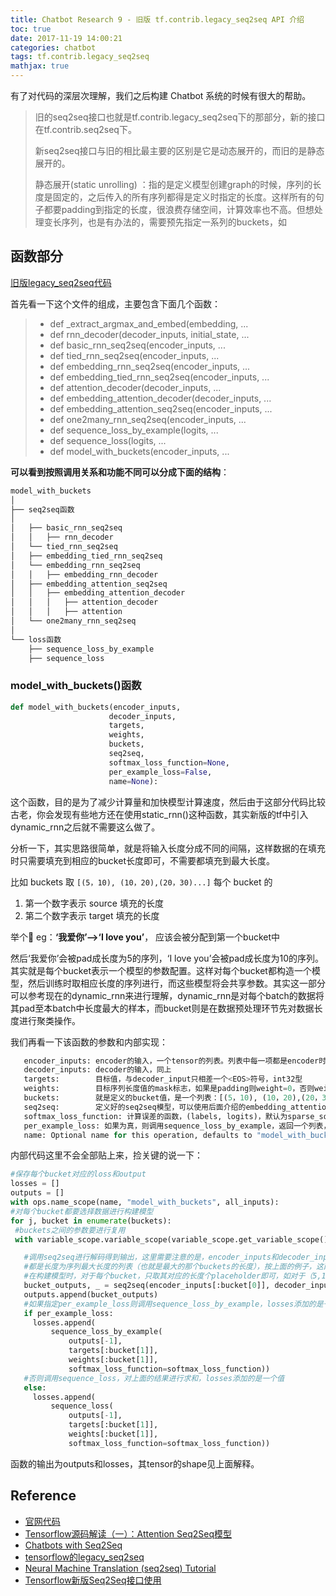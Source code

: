 ```yaml
---
title: Chatbot Research 9 - 旧版 tf.contrib.legacy_seq2seq API 介绍
toc: true
date: 2017-11-19 14:00:21
categories: chatbot
tags: tf.contrib.legacy_seq2seq
mathjax: true
---
```


有了对代码的深层次理解，我们之后构建 Chatbot 系统的时候有很大的帮助。

<!-- more -->

> 旧的seq2seq接口也就是tf.contrib.legacy_seq2seq下的那部分，新的接口在tf.contrib.seq2seq下。
>
> 新seq2seq接口与旧的相比最主要的区别是它是动态展开的，而旧的是静态展开的。
>
> 静态展开(static unrolling) ：指的是定义模型创建graph的时候，序列的长度是固定的，之后传入的所有序列都得是定义时指定的长度。这样所有的句子都要padding到指定的长度，很浪费存储空间，计算效率也不高。但想处理变长序列，也是有办法的，需要预先指定一系列的buckets，如

## 函数部分

[旧版legacy_seq2seq代码][2]

首先看一下这个文件的组成，主要包含下面几个函数：

> - def _extract\_argmax\_and\_embed(embedding, ...
> - def rnn\_decoder(decoder\_inputs, initial\_state, ...
> - def basic\_rnn\_seq2seq(encoder\_inputs, ... 
> - def tied\_rnn\_seq2seq(encoder\_inputs, ...
> - def embedding\_rnn\_seq2seq(encoder\_inputs, ...
> - def embedding\_tied\_rnn\_seq2seq(encoder\_inputs, ...
> - def attention\_decoder(decoder_inputs, ...
> - def embedding\_attention\_decoder(decoder\_inputs, ...
> - def embedding\_attention\_seq2seq(encoder\_inputs, ...
> - def one2many\_rnn\_seq2seq(encoder\_inputs, ...
> - def sequence\_loss\_by\_example(logits, ...
> - def sequence\_loss(logits, ...
> - def model\_with\_buckets(encoder\_inputs, ...

**可以看到按照调用关系和功能不同可以分成下面的结构**：

```py
model_with_buckets
│
├── seq2seq函数
│   
│   ├── basic_rnn_seq2seq
│   │   ├── rnn_decoder
│   └── tied_rnn_seq2seq
│   ├── embedding_tied_rnn_seq2seq
│   └── embedding_rnn_seq2seq
│   │   ├── embedding_rnn_decoder
│   ├── embedding_attention_seq2seq
│   │   ├── embedding_attention_decoder
│   │   │   ├── attention_decoder
│   │   │   ├── attention
│   └── one2many_rnn_seq2seq
│   
└── loss函数
    ├── sequence_loss_by_example
    ├── sequence_loss
```

### model_with_buckets()函数

```py
def model_with_buckets(encoder_inputs,
                      decoder_inputs,
                      targets,
                      weights,
                      buckets,
                      seq2seq,
                      softmax_loss_function=None,
                      per_example_loss=False,
                      name=None):
```

这个函数，目的是为了减少计算量和加快模型计算速度，然后由于这部分代码比较古老，你会发现有些地方还在使用static_rnn()这种函数，其实新版的tf中引入dynamic_rnn之后就不需要这么做了。

分析一下，其实思路很简单，就是将输入长度分成不同的间隔，这样数据的在填充时只需要填充到相应的bucket长度即可，不需要都填充到最大长度。

比如 buckets 取 `[(5，10), (10，20),(20，30)...]` 每个 bucket 的

1. 第一个数字表示 source 填充的长度
2. 第二个数字表示 target 填充的长度

举个🌰 eg：**‘我爱你’-->‘I love you’**， 应该会被分配到第一个bucket中

然后‘我爱你’会被pad成长度为5的序列，‘I love you’会被pad成长度为10的序列。其实就是每个bucket表示一个模型的参数配置。这样对每个bucket都构造一个模型，然后训练时取相应长度的序列进行，而这些模型将会共享参数。其实这一部分可以参考现在的dynamic_rnn来进行理解，dynamic_rnn是对每个batch的数据将其pad至本batch中长度最大的样本，而bucket则是在数据预处理环节先对数据长度进行聚类操作。

我们再看一下该函数的参数和内部实现：

```py
   encoder_inputs: encoder的输入，一个tensor的列表。列表中每一项都是encoder时的一个词（batch）。
   decoder_inputs: decoder的输入，同上
   targets:        目标值，与decoder_input只相差一个<EOS>符号，int32型
   weights:        目标序列长度值的mask标志，如果是padding则weight=0，否则weight=1
   buckets:        就是定义的bucket值，是一个列表：[(5，10), (10，20),(20，30)...]
   seq2seq:        定义好的seq2seq模型，可以使用后面介绍的embedding_attention_seq2seq，embedding_rnn_seq2seq，basic_rnn_seq2seq等
   softmax_loss_function: 计算误差的函数，(labels, logits)，默认为sparse_softmax_cross_entropy_with_logits
   per_example_loss: 如果为真，则调用sequence_loss_by_example，返回一个列表，其每个元素就是一个样本的loss值。如果为假，则调用sequence_loss函数，对一个batch的样本只返回一个求和的loss值，具体见后面的分析
   name: Optional name for this operation, defaults to "model_with_buckets".
```

内部代码这里不会全部贴上来，捡关键的说一下：

```py
#保存每个bucket对应的loss和output    
losses = []
outputs = []
with ops.name_scope(name, "model_with_buckets", all_inputs):
#对每个bucket都要选择数据进行构建模型
for j, bucket in enumerate(buckets):
 #buckets之间的参数要进行复用
 with variable_scope.variable_scope(variable_scope.get_variable_scope(), reuse=True if j > 0 else None):

   #调用seq2seq进行解码得到输出，这里需要注意的是，encoder_inputs和decoder_inputs是定义好的placeholder，
   #都是长度为序列最大长度的列表（也就是最大的那个buckets的长度），按上面的例子，这两个placeholder分别是长度为20和30的列表。
   #在构建模型时，对于每个bucket，只取其对应的长度个placeholder即可，如对于（5,10）这个bucket，就取前5/10个placeholder进行构建模型
   bucket_outputs, _ = seq2seq(encoder_inputs[:bucket[0]], decoder_inputs[:bucket[1]])
   outputs.append(bucket_outputs)
   #如果指定per_example_loss则调用sequence_loss_by_example，losses添加的是一个batch_size大小的列表
   if per_example_loss:
     losses.append(
         sequence_loss_by_example(
             outputs[-1],
             targets[:bucket[1]],
             weights[:bucket[1]],
             softmax_loss_function=softmax_loss_function))
   #否则调用sequence_loss，对上面的结果进行求和，losses添加的是一个值
   else:
     losses.append(
         sequence_loss(
             outputs[-1],
             targets[:bucket[1]],
             weights[:bucket[1]],
             softmax_loss_function=softmax_loss_function))
```

函数的输出为outputs和losses，其tensor的shape见上面解释。
                              
## Reference

- [官网代码](https://github.com/tensorflow/tensorflow/blob/r1.4/tensorflow/contrib/legacy_seq2seq/python/ops/seq2seq.py)
- [Tensorflow源码解读（一）：Attention Seq2Seq模型](https://zhuanlan.zhihu.com/p/27769667)
- [Chatbots with Seq2Seq](http://complx.me/2016-06-28-easy-seq2seq/)
- [tensorflow的legacy_seq2seq](https://lan2720.github.io/2017/03/10/tensorflow%E7%9A%84legacy-seq2seq/)
- [Neural Machine Translation (seq2seq) Tutorial](https://github.com/tensorflow/nmt#tips--tricks)
- [Tensorflow新版Seq2Seq接口使用][1]

[1]: https://blog.csdn.net/thriving_fcl/article/details/74165062
[2]: https://github.com/tensorflow/tensorflow/blob/r1.4/tensorflow/contrib/legacy_seq2seq/python/ops/seq2seq.py


